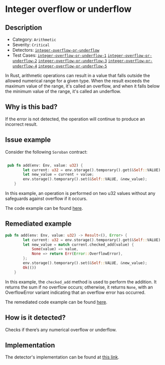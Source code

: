 # Integer overflow or underflow

## Description 

- Category: `Arithmetic`
- Severity: `Critical`
- Detectors: [`integer-overflow-or-underflow`](https://github.com/CoinFabrik/scout-soroban/tree/main/detectors/integer-overflow-or-underflow)
- Test Cases: [`integer-overflow-or-underflow-1`](https://github.com/CoinFabrik/scout-soroban/tree/main/test-cases/integer-overflow-or-underflow/integer-overflow-or-underflow-1)
[`integer-overflow-or-underflow-2`](https://github.com/CoinFabrik/scout-soroban/tree/main/test-cases/integer-overflow-or-underflow/integer-overflow-or-underflow-2)
[`integer-overflow-or-underflow-3`](https://github.com/CoinFabrik/scout-soroban/tree/main/test-cases/integer-overflow-or-underflow/integer-overflow-or-underflow-3)
[`integer-overflow-or-underflow-4`](https://github.com/CoinFabrik/scout-soroban/tree/main/test-cases/integer-overflow-or-underflow/integer-overflow-or-underflow-4)
[`integer-overflow-or-underflow-5`](https://github.com/CoinFabrik/scout-soroban/tree/main/test-cases/integer-overflow-or-underflow/integer-overflow-or-underflow-5)

In Rust, arithmetic operations can result in a value that falls outside the allowed numerical range for a given type. When the result exceeds the maximum value of the range, it's called an overflow, and when it falls below the minimum value of the range, it's called an underflow.

## Why is this bad? 

If the error is not detected, the operation will continue to produce an incorrect result.

## Issue example 

Consider the following `Soroban` contract:

```rust

 pub fn add(env: Env, value: u32) {
        let current: u32 = env.storage().temporary().get(&Self::VALUE).unwrap_or(0);
        let new_value = current + value;
        env.storage().temporary().set(&Self::VALUE, &new_value);
    }

```

In this example, an operation is performed on two u32 values without any safeguards against overflow if it occurs.

The code example can be found [here](https://github.com/CoinFabrik/scout-soroban/tree/main/test-cases/integer-overflow-or-underflow/integer-overflow-or-underflow-1/vulnerable-example).


## Remediated example

```rust
pub fn add(env: Env, value: u32) -> Result<(), Error> {
        let current: u32 = env.storage().temporary().get(&Self::VALUE).unwrap_or(0);
        let new_value = match current.checked_add(value) {
            Some(value) => value,
            None => return Err(Error::OverflowError),
        };
        env.storage().temporary().set(&Self::VALUE, &new_value);
        Ok(())
    }       
```
In this example, the `checked_add` method is used to perform the addition. It returns the sum if no overflow occurs; otherwise, it returns `None`, with an OverflowError variant indicating that an overflow error has occurred.



The remediated code example can be found [here](https://github.com/CoinFabrik/scout-soroban/tree/main/test-cases/integer-overflow-or-underflow/integer-overflow-or-underflow-1/remediated-example).

## How is it detected?

Checks if there’s any numerical overflow or underflow.

## Implementation

The detector's implementation can be found at [this link](https://github.com/CoinFabrik/scout-soroban/tree/main/detectors/integer-overflow-or-underflow).


    
